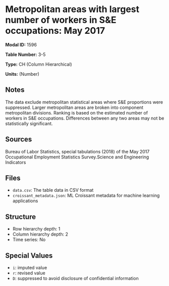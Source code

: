 # Metropolitan areas with largest number of workers in S&E occupations: May 2017

**Modal ID:** 1596

**Table Number:** 3-5

**Type:** CH (Column Hierarchical)

**Units:** (Number)

## Notes

The data exclude metropolitan statistical areas where S&E proportions were suppressed. Larger metropolitan areas are broken into component metropolitan divisions. Ranking is based on the estimated number of workers in S&E occupations. Differences between any two areas may not be statistically significant.

## Sources

Bureau of Labor Statistics, special tabulations (2018) of the May 2017 Occupational Employment Statistics Survey.Science and Engineering Indicators

## Files

- `data.csv`: The table data in CSV format
- `croissant_metadata.json`: ML Croissant metadata for machine learning applications

## Structure

- Row hierarchy depth: 1
- Column hierarchy depth: 2
- Time series: No

## Special Values

- `i`: imputed value
- `r`: revised value
- `D`: suppressed to avoid disclosure of confidential information
